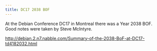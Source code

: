 ```yaml
---
title: DC17 2038 BOF
---
```

At the Debian Conference DC17 in Montreal there was a Year 2038 BOF.
Good notes were taken by Steve McIntyre.

http://debian.2.n7.nabble.com/Summary-of-the-2038-BoF-at-DC17-td4182032.html
